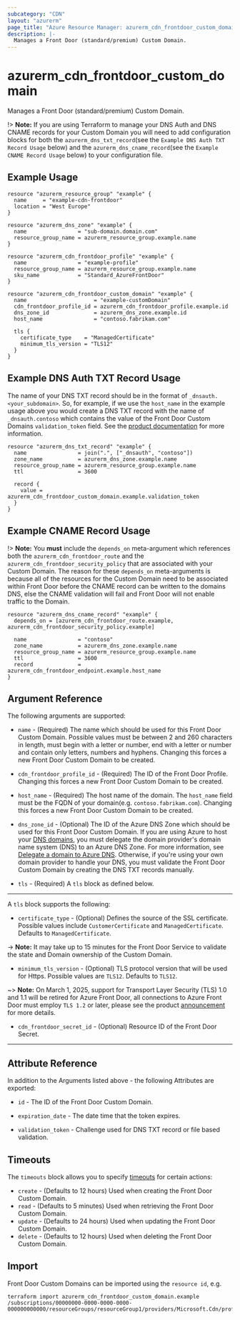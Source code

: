 ```yaml
---
subcategory: "CDN"
layout: "azurerm"
page_title: "Azure Resource Manager: azurerm_cdn_frontdoor_custom_domain"
description: |-
  Manages a Front Door (standard/premium) Custom Domain.
---
```


# azurerm_cdn_frontdoor_custom_domain

Manages a Front Door (standard/premium) Custom Domain.

!> **Note:** If you are using Terraform to manage your DNS Auth and DNS CNAME records for your Custom Domain you will need to add configuration blocks for both the `azurerm_dns_txt_record`(see the `Example DNS Auth TXT Record Usage` below) and the `azurerm_dns_cname_record`(see the `Example CNAME Record Usage` below) to your configuration file.

## Example Usage

```hcl
resource "azurerm_resource_group" "example" {
  name     = "example-cdn-frontdoor"
  location = "West Europe"
}

resource "azurerm_dns_zone" "example" {
  name                = "sub-domain.domain.com"
  resource_group_name = azurerm_resource_group.example.name
}

resource "azurerm_cdn_frontdoor_profile" "example" {
  name                = "example-profile"
  resource_group_name = azurerm_resource_group.example.name
  sku_name            = "Standard_AzureFrontDoor"
}

resource "azurerm_cdn_frontdoor_custom_domain" "example" {
  name                     = "example-customDomain"
  cdn_frontdoor_profile_id = azurerm_cdn_frontdoor_profile.example.id
  dns_zone_id              = azurerm_dns_zone.example.id
  host_name                = "contoso.fabrikam.com"

  tls {
    certificate_type    = "ManagedCertificate"
    minimum_tls_version = "TLS12"
  }
}
```

## Example DNS Auth TXT Record Usage

The name of your DNS TXT record should be in the format of `_dnsauth.<your_subdomain>`. So, for example, if we use the `host_name` in the example usage above you would create a DNS TXT record with the name of `_dnsauth.contoso` which contains the value of the Front Door Custom Domains `validation_token` field. See the [product documentation](https://learn.microsoft.com/azure/frontdoor/standard-premium/how-to-add-custom-domain) for more information.

```hcl
resource "azurerm_dns_txt_record" "example" {
  name                = join(".", ["_dnsauth", "contoso"])
  zone_name           = azurerm_dns_zone.example.name
  resource_group_name = azurerm_resource_group.example.name
  ttl                 = 3600

  record {
    value = azurerm_cdn_frontdoor_custom_domain.example.validation_token
  }
}
```

## Example CNAME Record Usage

!> **Note:** You **must** include the `depends_on` meta-argument which references both the `azurerm_cdn_frontdoor_route` and the `azurerm_cdn_frontdoor_security_policy` that are associated with your Custom Domain. The reason for these `depends_on` meta-arguments is because all of the resources for the Custom Domain need to be associated within Front Door before the CNAME record can be written to the domains DNS, else the CNAME validation will fail and Front Door will not enable traffic to the Domain.

```hcl
resource "azurerm_dns_cname_record" "example" {
  depends_on = [azurerm_cdn_frontdoor_route.example, azurerm_cdn_frontdoor_security_policy.example]

  name                = "contoso"
  zone_name           = azurerm_dns_zone.example.name
  resource_group_name = azurerm_resource_group.example.name
  ttl                 = 3600
  record              = azurerm_cdn_frontdoor_endpoint.example.host_name
}
```

## Argument Reference

The following arguments are supported:

* `name` - (Required) The name which should be used for this Front Door Custom Domain. Possible values must be between 2 and 260 characters in length, must begin with a letter or number, end with a letter or number and contain only letters, numbers and hyphens. Changing this forces a new Front Door Custom Domain to be created.

* `cdn_frontdoor_profile_id` - (Required) The ID of the Front Door Profile. Changing this forces a new Front Door Custom Domain to be created.

* `host_name` - (Required) The host name of the domain. The `host_name` field must be the FQDN of your domain(e.g. `contoso.fabrikam.com`). Changing this forces a new Front Door Custom Domain to be created.

* `dns_zone_id` - (Optional) The ID of the Azure DNS Zone which should be used for this Front Door Custom Domain. If you are using Azure to host your [DNS domains](https://learn.microsoft.com/azure/dns/dns-overview), you must delegate the domain provider's domain name system (DNS) to an Azure DNS Zone. For more information, see [Delegate a domain to Azure DNS](https://learn.microsoft.com/azure/dns/dns-delegate-domain-azure-dns). Otherwise, if you're using your own domain provider to handle your DNS, you must validate the Front Door Custom Domain by creating the DNS TXT records manually.

<!-- * `pre_validated_cdn_frontdoor_custom_domain_id` - (Optional) The resource ID of the pre-validated Front Door Custom Domain. This domain type is used when you wish to onboard a validated Azure service domain, and then configure the Azure service behind an Azure Front Door.

-> **Note:** Currently `pre_validated_cdn_frontdoor_custom_domain_id` only supports domains validated by Static Web App. -->

* `tls` - (Required) A `tls` block as defined below.

---

A `tls` block supports the following:

* `certificate_type` - (Optional) Defines the source of the SSL certificate. Possible values include `CustomerCertificate` and `ManagedCertificate`. Defaults to `ManagedCertificate`.

-> **Note:** It may take up to 15 minutes for the Front Door Service to validate the state and Domain ownership of the Custom Domain.

* `minimum_tls_version` - (Optional) TLS protocol version that will be used for Https. Possible values are `TLS12`. Defaults to `TLS12`.
  
~> **Note:** On March 1, 2025, support for Transport Layer Security (TLS) 1.0 and 1.1 will be retired for Azure Front Door, all connections to Azure Front Door must employ `TLS 1.2` or later, please see the product [announcement](https://azure.microsoft.com/en-us/updates/v2/update-retirement-tls1-0-tls1-1-versions-azure-services/) for more details.

* `cdn_frontdoor_secret_id` - (Optional) Resource ID of the Front Door Secret.

---

## Attribute Reference

In addition to the Arguments listed above - the following Attributes are exported:

* `id` - The ID of the Front Door Custom Domain.

* `expiration_date` - The date time that the token expires.

* `validation_token` - Challenge used for DNS TXT record or file based validation.

## Timeouts

The `timeouts` block allows you to specify [timeouts](https://developer.hashicorp.com/terraform/language/resources/configure#define-operation-timeouts) for certain actions:

* `create` - (Defaults to 12 hours) Used when creating the Front Door Custom Domain.
* `read` - (Defaults to 5 minutes) Used when retrieving the Front Door Custom Domain.
* `update` - (Defaults to 24 hours) Used when updating the Front Door Custom Domain.
* `delete` - (Defaults to 12 hours) Used when deleting the Front Door Custom Domain.

## Import

Front Door Custom Domains can be imported using the `resource id`, e.g.

```shell
terraform import azurerm_cdn_frontdoor_custom_domain.example /subscriptions/00000000-0000-0000-0000-000000000000/resourceGroups/resourceGroup1/providers/Microsoft.Cdn/profiles/profile1/customDomains/customDomain1
```
